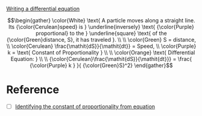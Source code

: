 [Writing a differential equation](https://www.khanacademy.org/math/differential-equations/first-order-differential-equations/differential-equations-intro/v/writing-a-differential-equation)

```math
\begin{gather}
\color{White} \text{ A particle moves along a straight line. Its {\color{Cerulean}speed} is } \underline{inversely}
\text{ {\color{Purple} proportional} to the } \underline{square}
\text{ of the {\color{Green}distance, S}, it has traveled }. \\
\\
\color{Green} S = distance, \\
\color{Cerulean} \frac{\mathit{dS}}{\mathit{dt}} = Speed, \\
\color{Purple} k = \text{ Constant of Proportionality } \\
\\
\color{Orange} \text{ Differential Equation: } \\
\\
{\color{Cerulean}\frac{\mathit{dS}}{\mathit{dt}}} = \frac{ {\color{Purple} k } }{ {\color{Green}S}^2}
\end{gather}
```

# Reference

- [ ] [Identifying the constant of proportionality from equation](https://www.khanacademy.org/math/cc-seventh-grade-math/cc-7th-ratio-proportion/7th-constant-of-proportionality/v/identifying-the-constant-of-proportionality)
